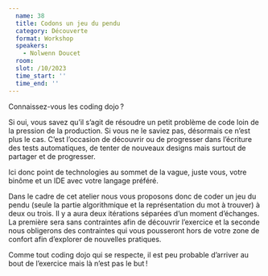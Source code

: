 ```yaml
---
  name: 38
  title: Codons un jeu du pendu
  category: Découverte
  format: Workshop
  speakers: 
    - Nolwenn Doucet
  room: 
  slot: /10/2023
  time_start: ''
  time_end: ''
---
```

Connaissez-vous les coding dojo ?

Si oui, vous savez qu’il s’agit de résoudre un petit problème de code loin de la pression de la production. Si vous ne le saviez pas, désormais ce n’est plus le cas. C’est l’occasion de découvrir ou de progresser dans l’écriture des tests automatiques, de tenter de nouveaux designs mais surtout de partager et de progresser.

Ici donc point de technologies au sommet de la vague, juste vous, votre binôme et un IDE avec votre langage préféré.

Dans le cadre de cet atelier nous vous proposons donc de coder un jeu du pendu (seule la partie algorithmique et la représentation du mot à trouver) à deux ou trois. Il y a aura deux itérations séparées d’un moment d’échanges. La première sera sans contraintes afin de découvrir l’exercice et la seconde nous obligerons des contraintes qui vous pousseront hors de votre zone de confort afin d’explorer de nouvelles pratiques.

Comme tout coding dojo qui se respecte, il est peu probable d’arriver au bout de l’exercice mais là n’est pas le but !

